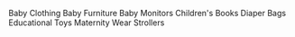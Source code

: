 Baby Clothing
Baby Furniture
Baby Monitors
Children's Books
Diaper Bags
Educational Toys
Maternity Wear
Strollers
